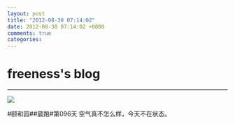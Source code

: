 ```yaml
---
layout: post
title: "2012-08-30 07:14:02"
date: 2012-08-30 07:14:02 +0800
comments: true
categories: 
---
```


# freeness's blog

----------

![](http://okqmqrbgo.bkt.clouddn.com/201208300714021.jpg)

>
\#颐和园\#\#晨跑\#第096天 空气真不怎么样，今天不在状态。